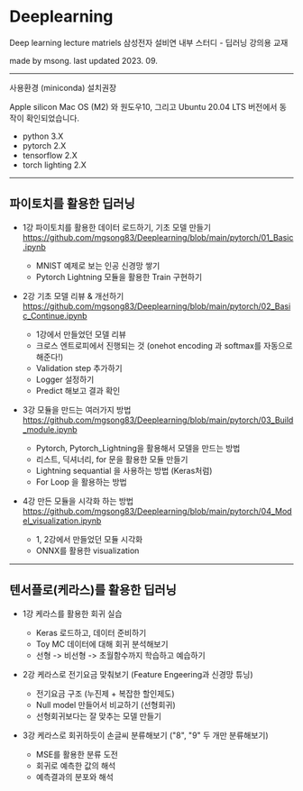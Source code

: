 # Deeplearning

Deep learning lecture matriels
삼성전자 설비연 내부 스터디 - 딥러닝 강의용 교재


made by msong. 
last updated  2023. 09. 


---- 


사용환경 (miniconda) 설치권장

Apple silicon Mac OS (M2) 와 원도우10, 그리고 Ubuntu 20.04 LTS 버전에서 동작이 확인되었습니다.

- python 3.X 
- pytorch 2.X
- tensorflow 2.X
- torch lighting 2.X 




----

## 파이토치를 활용한 딥러닝 


* 1강 파이토치를 활용한 데이터 로드하기, 기초 모델 만들기
  https://github.com/mgsong83/Deeplearning/blob/main/pytorch/01_Basic.ipynb

  - MNIST 예제로 보는 인공 신경망 쌓기
  - Pytorch Lightning 모듈을 활용한 Train 구현하기
  
* 2강 기초 모델 리뷰 & 개선하기
  https://github.com/mgsong83/Deeplearning/blob/main/pytorch/02_Basic_Continue.ipynb
  - 1강에서 만들었던 모델 리뷰
  - 크로스 엔트로피에서 진행되는 것 (onehot encoding 과 softmax를 자동으로 해준다!)
  - Validation step 추가하기
  - Logger 설정하기
  - Predict 해보고 결과 확인 
  
* 3강 모듈을 만드는 여러가지 방법
  https://github.com/mgsong83/Deeplearning/blob/main/pytorch/03_Build_module.ipynb
  - Pytorch, Pytorch_Lightning을 활용해서 모델을 만드는 방법
  - 리스트, 딕셔너리, for 문을 활용한 모듈 만들기
  - Lightning sequantial 을 사용하는 방법 (Keras처럼)
  - For Loop 을 활용하는 방법

* 4강 만든 모듈을 시각화 하는 방법
  https://github.com/mgsong83/Deeplearning/blob/main/pytorch/04_Model_visualization.ipynb
  - 1, 2강에서 만들었던 모듈 시각화
  - ONNX를 활용한 visualization

----

## 텐서플로(케라스)를 활용한 딥러닝

* 1강 케라스를 활용한 회귀 실습

  - Keras 로드하고, 데이터 준비하기
  - Toy MC 데이터에 대해 회귀 분석해보기
  - 선형 -> 비선형 -> 초월함수까지 학습하고 예습하기
  
* 2강 케라스로 전기요금 맞춰보기 (Feature Engeering과 신경망 튜닝)

  - 전기요금 구조 (누진제 + 복잡한 할인제도)
  - Null model 만들어서 비교하기 (선형회귀)
  - 선형회귀보다는 잘 맞추는 모델 만들기


* 3강 케라스로 회귀하듯이 손글씨 분류해보기 ("8", "9" 두 개만 분류해보기)

  - MSE를 활용한 분류 도전
  - 회귀로 예측한 값의 해석
  - 예측결과의 분포와 해석
